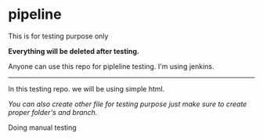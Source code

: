 # pipeline
This is for testing purpose only

__Everything will be deleted after testing.__

Anyone can use this repo for pipleline testing. I'm using jenkins.
***
In this testing repo. we will be using simple html.

_You can also create other file for testing purpose just make sure to create proper folder's and branch._

Doing manual testing
